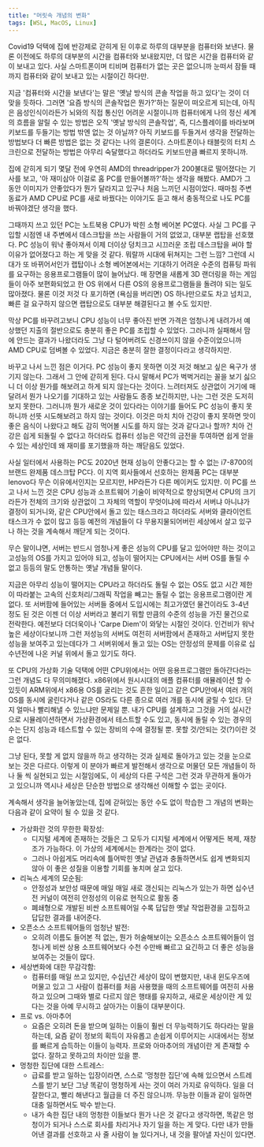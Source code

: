 ```yaml
---
title: "머릿속 개념의 변화"
tags: [WSL, MacOS, Linux]
---
```


Covid19 덕택에 집에 반강제로 갇히게 된 이후로 하루의 대부분을 컴퓨터와 보낸다. 물론 이전에도 하루의 대부분의 시간을 컴퓨터와 보내왔지만, 더 많은 시간을 컴퓨터와 같이 보내고 있다. 사실 스마트폰이며 티비며 컴퓨터가 없는 곳은 없으니까 눈떠서 잠들 때까지 컴퓨터와 같이 보내고 있는 시절이긴 하다만.

지금 '컴퓨터와 시간을 보낸다'는 말은 '옛날 방식의 콘솔 작업을 하고 있다'는 것이 더 맞을 듯하다. 그러면 '요즘 방식의 콘솔작업은 뭔가?'하는 질문이 떠오르게 되는데, 아직은 음성인식이라든가 뇌와의 직접 통신인 어려운 시절이니까 컴퓨터에게 나의 정신 세계의 흐름을 알릴 수 있는 방법은 오직 '옛날 방식의 콘솔작업', 즉, 디스플레이를 바라보며 키보드를 두들기는 방법 밖엔 없는 것 아닐까? 아직 키보드를 두들겨서 생각을 전달하는 방법보다 더 빠른 방법은 없는 것 같다는 나의 결론이다. 스마트폰이나 태블릿의 터치 스크린으로 전달하는 방법은 아무리 숙달했다고 하더라도 키보드만큼 빠르지 못하니까.

집에 갇히게 되기 몇달 전에 우연히 AMD의 threadripper가 200불대로 떨어졌다는 기사를 보고, '아 재미삼아 이걸로 홈 PC를 만들어볼까?'하는 생각을 해봤다. AMD가 그 동안 이미지가 안좋았다가 뭔가 달라지고 있구나 처음 느끼던 시점이었다. 때마침 주변 동료가 AMD CPU로 PC를 새로 바꿨다는 이야기도 듣고 해서 충동적으로 나도 PC를 바꿔야겠단 생각을 했다. 

그때까지 쓰고 있던 PC는 노트북용 CPU가 박힌 소형 베어본 PC였다. 사실 그 PC를 구입할 시점엔 내 주변에서 데스크탑을 쓰는 사람들이 거의 없었고, 대부분 랩탑을 선호했다. PC 성능이 워낙 좋아져서 이제 더이상 덩치크고 시끄러운 조립 데스크탑을 써야 할 이유가 없어졌다고 하는 게 맞을 것 같다. 뭐랄까 시대에 뒤쳐지는 그런 느낌? 그런데 시대가 또 바뀌어서인가 랩탑이나 소형 베어본에서는 기대하기 어려운 수준의 컴퓨팅 파워를 요구하는 응용프로그램들이 많이 늘어났다. 매 장면을 새롭게 3D 랜더링을 하는 게임들이 아주 보편화되었고 한 OS 위에서 다른 OS의 응용프로그램들을 돌려야 되는 일도 많아졌다. 물론 이것 저것 다 포기하면 (욕심을 버리면) OS 하나만으로도 차고 넘치고, 빠른 걸 요구하지 않으면 랩탑으로도 대부분 해결된다고 볼 수도 있지만.

막상 PC를 바꾸려고보니 CPU 성능이 너무 좋아진 반면 가격은 엄청나게 내려가서 예상했던 지출의 절반으로도 충분히 좋은 PC를 조립할 수 있었다. 그러니까 실패해서 맘에 안드는 결과가 나왔더라도 그냥 다 털어버려도 신경쓰이지 않을 수준이었으니까 AMD CPU로 덤벼볼 수 있었다. 지금은 충분히 잘한 결정이다라고 생각하지만.

바꾸고 나서 느낀 점은 이거다. PC 성능이 좋지 못하면 이것 저것 해보고 싶은 욕구가 생기지 않는다. 그래서 그 안에 갇히게 된다. 다시 말해서 PC가 벅벅거리는 꼴을 보기 싫으니 더 이상 뭔가를 해보려고 하게 되지 않는다는 것이다. 느려터져도 상관없이 거기에 매달려서 뭔가 나오기를 기대하고 있는 사람들도 종종 보긴하지만, 나는 그런 것은 도저히 보지 못한다. 그러니까 뭔가 새로운 것이 있다라는 이야기를 들어도 PC 성능이 좋지 못하니까 선뜻 시도해보려고 하지 않는 것이다. 이것은 마치 치아 건강이 좋지 못하면 맛이 좋은 음식이 나왔다고 해도 감히 먹어볼 시도를 하지 않는 것과 같다고나 할까? 치아 건강은 싑게 되돌릴 수 없다고 하더라도 컴퓨터 성능은 약간의 금전을 투여하면 쉽게 얻을 수 있는 세상인데 왜 재미를 포기했을까 하는 깨닫음도 있었다.

사실 일터에서 사용하는 PC도 2020년 현재 성능이 안좋다고는 할 수 없는 i7-8700의 브랜드 완제품 데스크탑 PC다. 이 지역 회사들에서 선호하는 완제품 PC는 대부분 lenovo다 무슨 이유에서인지는 모르지만, HP라든가 다른 메이커도 있지만. 이 PC를 쓰고 나서 느낀 것은 CPU 성능과 소프트웨어 기술이 비약적으로 향상되면서 CPU의 크기라든가 전체의 크기와 상관없이 그 자체의 역할이 무엇이냐에 따라서 서버냐 아니냐가 결정이 되거니와, 같은 CPU안에서 돌고 있는 태스크라고 하더라도 서버와 클라이언트 태스크가 수 없이 많고 등등 예전의 개념들이 다 무용지물되어버린 세상에서 살고 있구나 하는 것을 계속해서 깨닫게 되는 것이다. 

무슨 말이냐면, 서버는 반드시 엄청나게 좋은 성능의 CPU를 달고 있어야만 하는 것이고 고성능의 OS를 가지고 있어야 되고, 성능이 떨어지는 CPU에서는 서버 OS를 돌릴 수 없고 등등의 말도 안통하는 옛날 개념들 말이다. 

지금은 아무리 성능이 떨어지는 CPU라고 하더라도 돌릴 수 없는 OS도 없고 시간 제한이 따라붙는 고속의 신호처리/그래픽 작업을 빼고는 돌릴 수 없는 응용프로그램이란 게 없다. 또 서버팜에 들어있는 서버들 중에서 도입시에는 최고가였던 물건이라도 3-4년 정도 된 것은 이젠 더 이상 서버라고 불리기 뭐할 만큼의 수준의 성능을 가진 물건으로 전락한다. 예전보다 더더욱이나 'Carpe Diem'이 와닿는 시절인 것이다. 인건비가 워낙 높은 세상이다보니까 그런 저성능의 서버도 여전히 서버팜에서 존재하고 서버답지 못한 성능을 보여주고 있는데다가 그 서버위에서 돌고 있는 OS는 안정성의 문제를 이유로 십수년전에 나온 커널 위에서 돌고 있기도 하다. 

또 CPU의 가상화 기술 덕택에 어떤 CPU위에서는 어떤 응용프로그램만 돌아간다라는 그런 개념도 다 무의미해졌다. x86위에서 원시시대의 애플 컴퓨터를 애뮬레이션 할 수 있듯이 ARM위에서 x86용 OS를 굴리는 것도 흔한 일이고 같은 CPU안에서 여러 개의 OS를 동시에 굴린다거나 같은 OS라도 다른 종으로 여러 개를 동시에 굴릴 수 있다. 단지 얼마나 빨리해낼 수 있느냐만 문제일 뿐. 내가 CPU를 설계하고 그것을 거의 실시간으로 시뮬레이션하면서 가상환경에서 테스트할 수도 있고, 동시에 돌릴 수 있는 경우의 수는 단지 성능과 테스트할 수 있는 장비의 수에 결정될 뿐. 못할 것/안되는 것(?)이란 것은 없다. 

그냥 된다, 못할 게 없지 않을까 하고 생각하는 것과 실제로 돌아가고 있는 것을 눈으로 보는 것은 다르다. 이렇게 이 분야가 빠르게 발전해서 생각으로 머물던 모든 개념들이 하나 둘 씩 실현되고 있는 시절임에도, 이 세상의 다른 구석은 그런 것과 무관하게 돌아가고 있으니까 역시나 세상은 단순한 방법으로 생각해선 이해할 수 없는 곳이다. 

계속해서 생각을 늘어놓았는데, 집에 갇혀있는 동안 수도 없이 학습한 그 개념의 변화는 다음과 같이 요약이 될 수 있을 것 같다.

- 가상화란 것의 무한한 확장성: 
   - 디지털 세계에 존재하는 것들은 그 모두가 디지털 세계에서 어떻게든 복제, 재창조가 가능하다. 이 가상의 세계에서는 한계라는 것이 없다. 
   - 그러나 아쉽게도 머리속에 틀어박힌 옛날 관념과 충돌하면서도 쉽게 변화되지 않아 이 좋은 성질을 이용할 기회를 놓치며 살고 있다. 
- 리눅스 세계의 모순됨:
   - 안정성과 보안성 때문에 매일 매일 새로 갱신되는 리눅스가 있는가 하면 십수년전 커널이 여전히 안정성의 이유로 현직으로 활동 중
   - 폐쇄형으로 개발된 비싼 소프트웨어일 수록 답답한 옛날 작업환경을 고집하고 답답한 결과를 내어준다. 
- 오픈소스 소프트웨어들의 엄청난 발전:
   - 오히려 이름도 들어본 적 없는, 뭔가 허술해보이는 오픈소스 소프트웨어들이 엄청나게 비싼 상용 소프트웨어보다 수천 수만배 빠르고 요긴하고 더 좋은 성능을 보여주는 것들이 많다.
- 세상변화에 대한 무감각함:
   - 컴퓨터를 매일 쓰고 있지만, 수십년간 세상이 많이 변했지만, 내내 윈도우즈에 머물고 있고 그 사람이 컴퓨터를 처음 사용했을 때의 소프트웨어를 여전히 사용하고 있으며 그때와 별로 다르지 않은 행태를 유지하고, 새로운 세상이란 게 있다는 것을 아예 무시하고 살아가는 이들이 대부분이다.
- 프로 vs. 아마추어
   - 요즘은 오히려 돈을 받으며 일하는 이들이 훨씬 더 무능력하기도 하다라는 말을 하는데, 요즘 같이 정보의 획득이 자유롭고 손쉽게 이루어지는 시대에서는 정보를 빠르게 습득하는 이들이 능력자. 프로와 아마추어의 개념이란 게 존재할 수 없다. 잘하고 못하고의 차이만 있을 뿐.
- 멍청한 집단에 대한 스트레스:
   - 급료를 받고 일하는 입장이라면, 스스로 '멍청한 집단'에 속해 있으면서 스트레스를 받기 보단 그냥 똑같이 멍청하게 사는 것이 여러 가지로 유익하다. 일을 더 잘한다고, 빨리 해낸다고 월급을 더 주진 않으니까. 무능한 이들과 같이 일하면 대충 일하면서도 박수 받는다.
   - 내가 속한 집단 내의 멍청한 이들보다 뭔가 나은 것 같다고 생각하면, 똑같은 멍청이가 되거나 스스로 회사를 차리거나 자기 일을 하는 게 맞다. 다만 내가 만들어낸 결과를 선호하고 사 줄 사람이 늘 있다거나, 내 것을 팔아낼 자신이 있다면.
